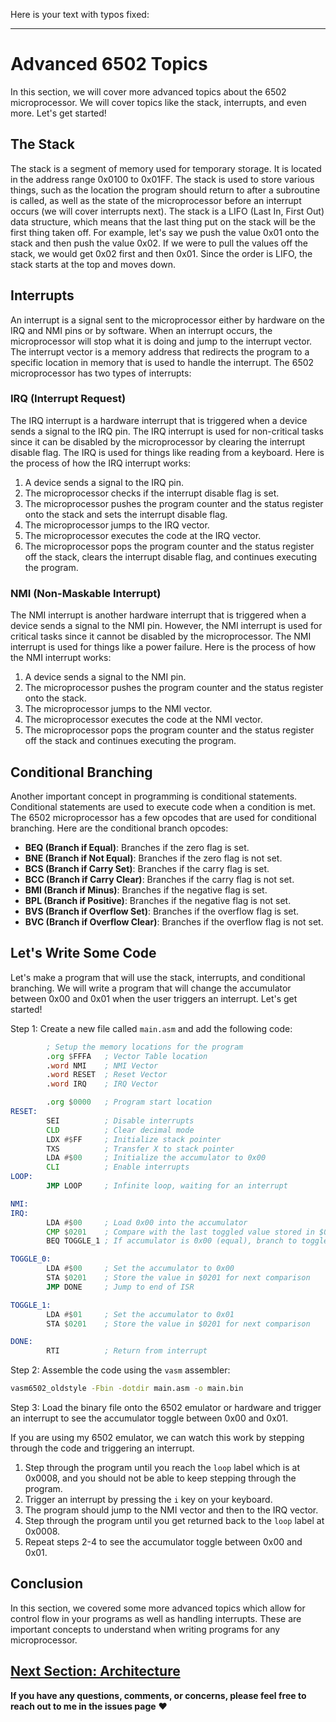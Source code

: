 Here is your text with typos fixed:

---

# Advanced 6502 Topics

In this section, we will cover more advanced topics about the 6502 microprocessor. We will cover topics like the stack, interrupts, and even more. Let's get started!

## The Stack

The stack is a segment of memory used for temporary storage. It is located in the address range 0x0100 to 0x01FF. The stack is used to store various things, such as the location the program should return to after a subroutine is called, as well as the state of the microprocessor before an interrupt occurs (we will cover interrupts next). The stack is a LIFO (Last In, First Out) data structure, which means that the last thing put on the stack will be the first thing taken off. For example, let's say we push the value 0x01 onto the stack and then push the value 0x02. If we were to pull the values off the stack, we would get 0x02 first and then 0x01. Since the order is LIFO, the stack starts at the top and moves down.

## Interrupts

An interrupt is a signal sent to the microprocessor either by hardware on the IRQ and NMI pins or by software. When an interrupt occurs, the microprocessor will stop what it is doing and jump to the interrupt vector. The interrupt vector is a memory address that redirects the program to a specific location in memory that is used to handle the interrupt. The 6502 microprocessor has two types of interrupts:

### IRQ (Interrupt Request)

The IRQ interrupt is a hardware interrupt that is triggered when a device sends a signal to the IRQ pin. The IRQ interrupt is used for non-critical tasks since it can be disabled by the microprocessor by clearing the interrupt disable flag. The IRQ is used for things like reading from a keyboard. Here is the process of how the IRQ interrupt works:

1. A device sends a signal to the IRQ pin.
2. The microprocessor checks if the interrupt disable flag is set.
3. The microprocessor pushes the program counter and the status register onto the stack and sets the interrupt disable flag.
4. The microprocessor jumps to the IRQ vector.
5. The microprocessor executes the code at the IRQ vector.
6. The microprocessor pops the program counter and the status register off the stack, clears the interrupt disable flag, and continues executing the program.

### NMI (Non-Maskable Interrupt)

The NMI interrupt is another hardware interrupt that is triggered when a device sends a signal to the NMI pin. However, the NMI interrupt is used for critical tasks since it cannot be disabled by the microprocessor. The NMI interrupt is used for things like a power failure. Here is the process of how the NMI interrupt works:

1. A device sends a signal to the NMI pin.
2. The microprocessor pushes the program counter and the status register onto the stack.
3. The microprocessor jumps to the NMI vector.
4. The microprocessor executes the code at the NMI vector.
5. The microprocessor pops the program counter and the status register off the stack and continues executing the program.

## Conditional Branching

Another important concept in programming is conditional statements. Conditional statements are used to execute code when a condition is met. The 6502 microprocessor has a few opcodes that are used for conditional branching. Here are the conditional branch opcodes:

- **BEQ (Branch if Equal)**: Branches if the zero flag is set.
- **BNE (Branch if Not Equal)**: Branches if the zero flag is not set.
- **BCS (Branch if Carry Set)**: Branches if the carry flag is set.
- **BCC (Branch if Carry Clear)**: Branches if the carry flag is not set.
- **BMI (Branch if Minus)**: Branches if the negative flag is set.
- **BPL (Branch if Positive)**: Branches if the negative flag is not set.
- **BVS (Branch if Overflow Set)**: Branches if the overflow flag is set.
- **BVC (Branch if Overflow Clear)**: Branches if the overflow flag is not set.

## Let's Write Some Code

Let's make a program that will use the stack, interrupts, and conditional branching. We will write a program that will change the accumulator between 0x00 and 0x01 when the user triggers an interrupt. Let's get started!

Step 1: Create a new file called `main.asm` and add the following code:

```asm
        ; Setup the memory locations for the program
        .org $FFFA   ; Vector Table location
        .word NMI    ; NMI Vector
        .word RESET  ; Reset Vector
        .word IRQ    ; IRQ Vector

        .org $0000   ; Program start location
RESET:
        SEI          ; Disable interrupts
        CLD          ; Clear decimal mode
        LDX #$FF     ; Initialize stack pointer
        TXS          ; Transfer X to stack pointer
        LDA #$00     ; Initialize the accumulator to 0x00
        CLI          ; Enable interrupts
LOOP:
        JMP LOOP     ; Infinite loop, waiting for an interrupt

NMI:
IRQ:
        LDA #$00     ; Load 0x00 into the accumulator
        CMP $0201    ; Compare with the last toggled value stored in $0201
        BEQ TOGGLE_1 ; If accumulator is 0x00 (equal), branch to toggle to 0x01

TOGGLE_0:
        LDA #$00     ; Set the accumulator to 0x00
        STA $0201    ; Store the value in $0201 for next comparison
        JMP DONE     ; Jump to end of ISR

TOGGLE_1:
        LDA #$01     ; Set the accumulator to 0x01
        STA $0201    ; Store the value in $0201 for next comparison

DONE:
        RTI          ; Return from interrupt
```

Step 2: Assemble the code using the `vasm` assembler:

```bash
vasm6502_oldstyle -Fbin -dotdir main.asm -o main.bin
```

Step 3: Load the binary file onto the 6502 emulator or hardware and trigger an interrupt to see the accumulator toggle between 0x00 and 0x01.

If you are using my 6502 emulator, we can watch this work by stepping through the code and triggering an interrupt.

1. Step through the program until you reach the `loop` label which is at 0x0008, and you should not be able to keep stepping through the program.
2. Trigger an interrupt by pressing the `i` key on your keyboard.
3. The program should jump to the NMI vector and then to the IRQ vector.
4. Step through the program until you get returned back to the `loop` label at 0x0008.
5. Repeat steps 2-4 to see the accumulator toggle between 0x00 and 0x01.

## Conclusion

In this section, we covered some more advanced topics which allow for control flow in your programs as well as handling interrupts. These are important concepts to understand when writing programs for any microprocessor.

## [Next Section: Architecture](architecture.md)

**If you have any questions, comments, or concerns, please feel free to reach out to me in the issues page** ❤️
